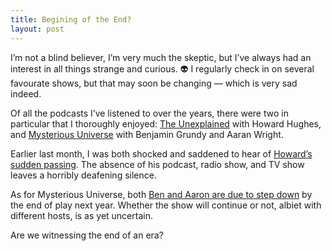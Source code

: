```yaml
---
title: Begining of the End?
layout: post
---
```




I’m not a blind believer, I’m very much the skeptic, but I’ve always had an interest in all things strange and curious.&nbsp;👽 I&nbsp;regularly check in on several favourate shows, but that may soon be changing — which is very sad indeed.

Of all the podcasts I’ve listened to over the years, there were two in particular that I thoroughly enjoyed: [The Unexplained](https://theunexplained.tv/) with Howard Hughes, and [Mysterious Universe](https://mysteriousuniverse.org/) with Benjamin Grundy and Aaran Wright.

Earlier last month, I was both shocked and saddened to hear of [Howard’s sudden passing](https://theunexplained.tv/episodes/an-important-update-about-howard-november-2024). The absence of his podcast, radio show, and TV show leaves a horribly deafening silence. 

As for Mysterious Universe, both [Ben and Aaron are due to step down](https://www.reddit.com/r/MysteriousUniverse/comments/1hd9ner/ben_and_aaron_are_retiring_as_mu_hosts/?rdt=46651) by the end of play next year. Whether the show will continue or not, albiet with different hosts, is as yet uncertain.

Are we witnessing the end of an era?

